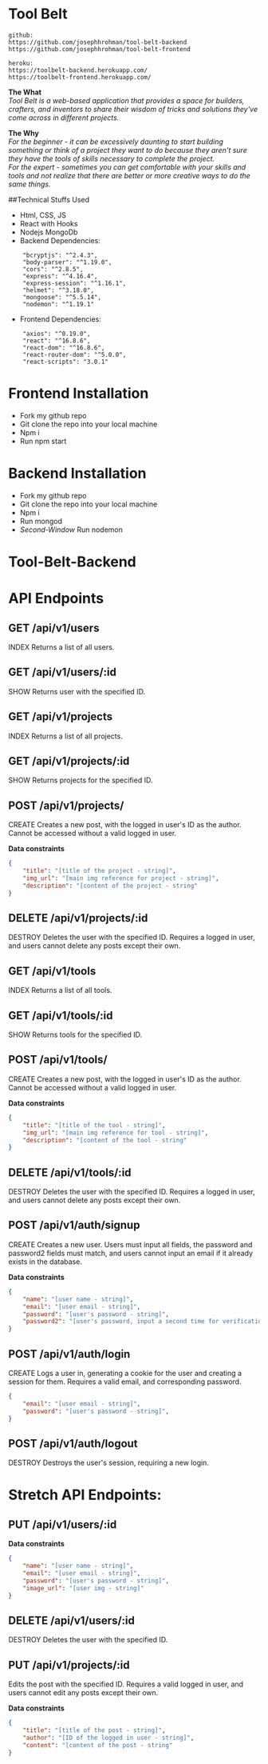 # Tool Belt
```
github:
https://github.com/josephhrohman/tool-belt-backend
https://github.com/josephhrohman/tool-belt-frontend

heroku:
https://toolbelt-backend.herokuapp.com/
https://toolbelt-frontend.herokuapp.com/

```

**The What**
<br/>
*Tool Belt is a web-based application that provides a space for builders, crafters, and inventors to share their
wisdom of tricks and solutions they've come across in different projects.*

**The Why**
<br/>
*For the beginner - it can be excessively daunting to start building something or think of a project they want to do 
because they aren't sure they have the tools of skills necessary to complete the project. 
<br/>
For the expert - sometimes you can get comfortable with your skills and tools and not realize that there are better or
more creative ways to do the same things.*

##Technical Stuffs Used
- Html, CSS, JS
- React with Hooks
- Nodejs MongoDb
- Backend Dependencies:
```
    "bcryptjs": "^2.4.3",
    "body-parser": "^1.19.0",
    "cors": "^2.8.5",
    "express": "^4.16.4",
    "express-session": "^1.16.1",
    "helmet": "^3.18.0",
    "mongoose": "^5.5.14",
    "nodemon": "^1.19.1"
```
- Frontend Dependencies:
```
    "axios": "^0.19.0",
    "react": "^16.8.6",
    "react-dom": "^16.8.6",
    "react-router-dom": "^5.0.0",
    "react-scripts": "3.0.1"
```

# Frontend Installation
- Fork my github repo
- Git clone the repo into your local machine
- Npm i
- Run npm start

# Backend Installation
- Fork my github repo
- Git clone the repo into your local machine
- Npm i
- Run mongod
- *Second-Window* Run nodemon

# Tool-Belt-Backend

# API Endpoints

<!-- Users -->
## GET /api/v1/users

INDEX
Returns a list of all users.

## GET /api/v1/users/:id

SHOW
Returns user with the specified ID.

<!-- Projects -->
## GET /api/v1/projects

INDEX
Returns a list of all projects.

## GET /api/v1/projects/:id

SHOW
Returns projects for the specified ID.

## POST /api/v1/projects/

CREATE
Creates a new post, with the logged in user's ID as the author. Cannot be accessed without a valid logged in user.

**Data constraints**
```json
{
    "title": "[title of the project - string]",
    "img_url": "[main img reference for project - string]",
    "description": "[content of the project - string"
}
```

## DELETE /api/v1/projects/:id

DESTROY
Deletes the user with the specified ID. Requires a logged in user, and users cannot delete any posts except their own.

<!-- Tools -->
## GET /api/v1/tools

INDEX
Returns a list of all tools.

## GET /api/v1/tools/:id

SHOW
Returns tools for the specified ID.

## POST /api/v1/tools/

CREATE
Creates a new post, with the logged in user's ID as the author. Cannot be accessed without a valid logged in user.

**Data constraints**
```json
{
    "title": "[title of the tool - string]",
    "img_url": "[main img reference for tool - string]",
    "description": "[content of the tool - string"
}
```

## DELETE /api/v1/tools/:id

DESTROY
Deletes the user with the specified ID. Requires a logged in user, and users cannot delete any posts except their own.

<!-- Auth -->
## POST /api/v1/auth/signup

CREATE
Creates a new user. Users must input all fields, the password and password2 fields must match, and users cannot input an email if it already exists in the database.

**Data constraints**

```json
{
    "name": "[user name - string]",
    "email": "[user email - string]",
    "password": "[user's password - string]",
    "password2": "[user's password, input a second time for verification - string]"
}
```

## POST /api/v1/auth/login

CREATE
Logs a user in, generating a cookie for the user and creating a session for them. Requires a valid email, and corresponding password.

```json
{
    "email": "[user email - string]",
    "password": "[user's password - string]",
}
```

## POST /api/v1/auth/logout

DESTROY
Destroys the user's session, requiring a new login.


# Stretch API Endpoints:

<!-- Users -->
## PUT /api/v1/users/:id

**Data constraints**
```json
{
    "name": "[user name - string]",
    "email": "[user email - string]",
    "password": "[user's password - string]",
    "image_url": "[user img - string]"
}
```

## DELETE /api/v1/users/:id

DESTROY
Deletes the user with the specified ID.

<!-- Projects -->
## PUT /api/v1/projects/:id

Edits the post with the specified ID. Requires a valid logged in user, and users cannot edit any posts except their own.

**Data constraints**
```json
{
    "title": "[title of the post - string]",
    "author": "[ID of the logged in user - string]",
    "content": "[content of the post - string"
}
```
